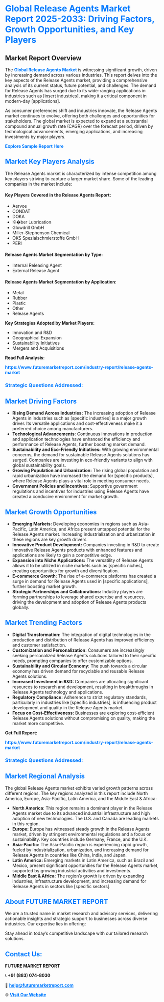 <h1 style="color: #007BFF;">Global Release Agents Market Report 2025-2033: Driving Factors, Growth Opportunities, and Key Players</h1>

<section id="overview">
<h2>Market Report Overview</h2>
<p>The <a href="https://www.futuremarketreport.com/industry-report/release-agents-market" style="color: #007BFF; text-decoration: none;"><strong>Global Release Agents Market</strong></a> is witnessing significant growth, driven by increasing demand across various industries. This report delves into the key aspects of the Release Agents market, providing a comprehensive analysis of its current status, future potential, and challenges. The demand for Release Agents has surged due to its wide-ranging applications in industries such as [insert industries], making it a critical component in modern-day [applications].</p>
<p>As consumer preferences shift and industries innovate, the Release Agents market continues to evolve, offering both challenges and opportunities for stakeholders. The global market is expected to expand at a substantial compound annual growth rate (CAGR) over the forecast period, driven by technological advancements, emerging applications, and increasing investments by major players.</p>
</section>

<section id="overview">
<p><a href="https://www.futuremarketreport.com/request-sample/reportId=119876" style="color: #007BFF; text-decoration: none;"><strong>Explore Sample Report Here</strong></a></p>
</section>

<section id="key-players">
<h2 style="color: #007BFF;">Market Key Players Analysis</h2>
<p>The Release Agents market is characterized by intense competition among key players striving to capture a larger market share. Some of the leading companies in the market include:</p>
<h4>Key Players Covered in the Release Agents Report:</h4>
<ul><li>Aervoe</li><li>CONDAT</li><li>DOKA</li><li>Kl�ber Lubrication</li><li>Glowdrill GmbH</li><li>Miller-Stephenson Chemical</li><li>OKS Spezialschmierstoffe GmbH</li><li>PERI</li></ul>
<h4>Release Agents Market Segmentation by Type:</h4>
<ul><li>Internal Releasing Agent</li><li>External Release Agent</li></ul>

<h4>Release Agents Market Segmentation by Application:</h4>
<ul><li>Metal</li><li>Rubber</li><li>Plastic</li><li>Other</li><li>Release Agents</li></ul>
<p><strong>Key Strategies Adopted by Market Players:</strong></p>
<ul>
<li>Innovation and R&D</li>
<li>Geographical Expansion</li>
<li>Sustainability Initiatives</li>
<li>Mergers and Acquisitions</li>
</ul>
</section>

<section>
<p><strong>Read Full Analysis: </strong></p><a href="https://www.futuremarketreport.com/industry-report/release-agents-market" style="color: #007BFF; text-decoration: none;"><strong>https://www.futuremarketreport.com/industry-report/release-agents-market</strong></a>
<h3 style="color: #007BFF;">Strategic Questions Addressed:</h3>
</section>

<section id="driving-factors">
<h2 style="color: #007BFF;">Market Driving Factors</h2>
<ul>
<li><strong>Rising Demand Across Industries:</strong> The increasing adoption of Release Agents in industries such as [specific industries] is a major growth driver. Its versatile applications and cost-effectiveness make it a preferred choice among manufacturers.</li>
<li><strong>Technological Advancements:</strong> Continuous innovations in production and application technologies have enhanced the efficiency and performance of Release Agents, further boosting market demand.</li>
<li><strong>Sustainability and Eco-Friendly Initiatives:</strong> With growing environmental concerns, the demand for sustainable Release Agents solutions has surged. Companies are investing in eco-friendly variants to align with global sustainability goals.</li>
<li><strong>Growing Population and Urbanization:</strong> The rising global population and rapid urbanization have increased the demand for [specific products], where Release Agents plays a vital role in meeting consumer needs.</li>
<li><strong>Government Policies and Incentives:</strong> Supportive government regulations and incentives for industries using Release Agents have created a conducive environment for market growth.</li>
</ul>
</section>

<section id="growth-opportunities">
<h2 style="color: #007BFF;">Market Growth Opportunities</h2>
<ul>
<li><strong>Emerging Markets:</strong> Developing economies in regions such as Asia-Pacific, Latin America, and Africa present untapped potential for the Release Agents market. Increasing industrialization and urbanization in these regions are key growth drivers.</li>
<li><strong>Innovative Product Development:</strong> Companies investing in R&D to create innovative Release Agents products with enhanced features and applications are likely to gain a competitive edge.</li>
<li><strong>Expansion into Niche Applications:</strong> The versatility of Release Agents allows it to be utilized in niche markets such as [specific niches], creating opportunities for growth and diversification.</li>
<li><strong>E-commerce Growth:</strong> The rise of e-commerce platforms has created a surge in demand for Release Agents used in [specific applications], further boosting market growth.</li>
<li><strong>Strategic Partnerships and Collaborations:</strong> Industry players are forming partnerships to leverage shared expertise and resources, driving the development and adoption of Release Agents products globally.</li>
</ul>
</section>

<section id="trending-factors">
<h2 style="color: #007BFF;">Market Trending Factors</h2>
<ul>
<li><strong>Digital Transformation:</strong> The integration of digital technologies in the production and distribution of Release Agents has improved efficiency and customer satisfaction.</li>
<li><strong>Customization and Personalization:</strong> Consumers are increasingly seeking personalized Release Agents solutions tailored to their specific needs, prompting companies to offer customizable options.</li>
<li><strong>Sustainability and Circular Economy:</strong> The push towards a circular economy has driven demand for recyclable and reusable Release Agents solutions.</li>
<li><strong>Increased Investment in R&D:</strong> Companies are allocating significant resources to research and development, resulting in breakthroughs in Release Agents technology and applications.</li>
<li><strong>Regulatory Compliance:</strong> Adherence to strict regulatory standards, particularly in industries like [specific industries], is influencing product development and quality in the Release Agents market.</li>
<li><strong>Focus on Cost-Effectiveness:</strong> Businesses are exploring cost-efficient Release Agents solutions without compromising on quality, making the market more competitive.</li>
</ul>
</section>

<section>
<p><strong>Get Full Report: </strong></p><a href="https://www.futuremarketreport.com/industry-report/release-agents-market" style="color: #007BFF; text-decoration: none;"><strong>https://www.futuremarketreport.com/industry-report/release-agents-market</strong></a>
<h3 style="color: #007BFF;">Strategic Questions Addressed:</h3>
</section>


<section id="regional-analysis">
<h2 style="color: #007BFF;">Market Regional Analysis</h2>
<p>The global Release Agents market exhibits varied growth patterns across different regions. The key regions analyzed in this report include North America, Europe, Asia-Pacific, Latin America, and the Middle East & Africa:</p>
<ul>
<li><strong>North America:</strong> This region remains a dominant player in the Release Agents market due to its advanced industrial infrastructure and high adoption of new technologies. The U.S. and Canada are leading markets in this region.</li>
<li><strong>Europe:</strong> Europe has witnessed steady growth in the Release Agents market, driven by stringent environmental regulations and a focus on sustainability. Key countries include Germany, France, and the U.K.</li>
<li><strong>Asia-Pacific:</strong> The Asia-Pacific region is experiencing rapid growth, fueled by industrialization, urbanization, and increasing demand for Release Agents in countries like China, India, and Japan.</li>
<li><strong>Latin America:</strong> Emerging markets in Latin America, such as Brazil and Mexico, present significant opportunities for the Release Agents market, supported by growing industrial activities and investments.</li>
<li><strong>Middle East & Africa:</strong> The region’s growth is driven by expanding industries, infrastructure development, and increasing demand for Release Agents in sectors like [specific sectors].</li>
</ul>
</section>

<footer>
<h2 style="color: #007BFF;">About FUTURE MARKET REPORT</h2>
<p>We are a trusted name in market research and advisory services, delivering actionable insights and strategic support to businesses across diverse industries. Our expertise lies in offering:</p>

<p>Stay ahead in today’s competitive landscape with our tailored research solutions.</p>

<h2 style="color: #007BFF;">Contact Us:</h2>
<p><strong>FUTURE MARKET REPORT</strong></p>
<p>📞 <strong>+91 (883) 074-8030</strong></p>
<p>📧 <strong><a href="mailto:help@futuremarketreport.com" style="color: #007BFF;">help@futuremarketreport.com</a></strong></p>
<p>🌐 <strong><a href="https://www.futuremarketreport.com/" style="color: #007BFF;">Visit Our Website</a></strong></p>
</footer>